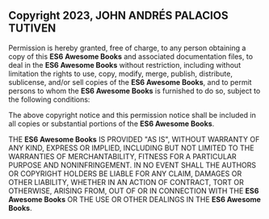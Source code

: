 ## Copyright 2023, JOHN ANDRÉS PALACIOS TUTIVEN

Permission is hereby granted, free of charge, to any person obtaining a copy of this **ES6 Awesome Books** and associated
documentation files, to deal in the **ES6 Awesome Books** without restriction, including without limitation the rights to
use, copy, modify, merge, publish, distribute, sublicense, and/or sell copies of the **ES6 Awesome Books**, and to permit
persons to whom the **ES6 Awesome Books** is furnished to do so, subject to the following conditions:

The above copyright notice and this permission notice shall be included in all copies or substantial portions of the
**ES6 Awesome Books**.

THE **ES6 Awesome Books** IS PROVIDED "AS IS", WITHOUT WARRANTY OF ANY KIND, EXPRESS OR IMPLIED, INCLUDING BUT NOT LIMITED
TO THE WARRANTIES OF MERCHANTABILITY, FITNESS FOR A PARTICULAR PURPOSE AND NONINFRINGEMENT. IN NO EVENT SHALL THE
AUTHORS OR COPYRIGHT HOLDERS BE LIABLE FOR ANY CLAIM, DAMAGES OR OTHER LIABILITY, WHETHER IN AN ACTION OF CONTRACT, TORT
OR OTHERWISE, ARISING FROM, OUT OF OR IN CONNECTION WITH THE **ES6 Awesome Books** OR THE USE OR OTHER DEALINGS IN THE
**ES6 Awesome Books**.
